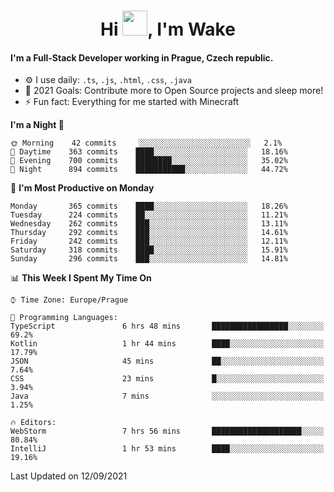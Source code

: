 <h1 align="center">Hi <img src="https://raw.githubusercontent.com/MrWakeCZ/MrWakeCZ/master/Hi.gif" width="40px" />, I'm Wake</h1>

#### I'm a Full-Stack Developer working in Prague, Czech republic.
- ⚙️ I use daily: `.ts`, `.js`, `.html`, `.css`, `.java`
- 🥅 2021 Goals: Contribute more to Open Source projects and sleep more!
- ⚡ Fun fact: Everything for me started with Minecraft

<!--START_SECTION:waka-->
**I'm a Night 🦉** 

```text
🌞 Morning    42 commits     ░░░░░░░░░░░░░░░░░░░░░░░░░   2.1% 
🌆 Daytime    363 commits    ████░░░░░░░░░░░░░░░░░░░░░   18.16% 
🌃 Evening    700 commits    ████████░░░░░░░░░░░░░░░░░   35.02% 
🌙 Night      894 commits    ███████████░░░░░░░░░░░░░░   44.72%

```
📅 **I'm Most Productive on Monday** 

```text
Monday       365 commits    ████░░░░░░░░░░░░░░░░░░░░░   18.26% 
Tuesday      224 commits    ██░░░░░░░░░░░░░░░░░░░░░░░   11.21% 
Wednesday    262 commits    ███░░░░░░░░░░░░░░░░░░░░░░   13.11% 
Thursday     292 commits    ███░░░░░░░░░░░░░░░░░░░░░░   14.61% 
Friday       242 commits    ███░░░░░░░░░░░░░░░░░░░░░░   12.11% 
Saturday     318 commits    ████░░░░░░░░░░░░░░░░░░░░░   15.91% 
Sunday       296 commits    ███░░░░░░░░░░░░░░░░░░░░░░   14.81%

```


📊 **This Week I Spent My Time On** 

```text
⌚︎ Time Zone: Europe/Prague

💬 Programming Languages: 
TypeScript               6 hrs 48 mins       █████████████████░░░░░░░░   69.2% 
Kotlin                   1 hr 44 mins        ████░░░░░░░░░░░░░░░░░░░░░   17.79% 
JSON                     45 mins             ██░░░░░░░░░░░░░░░░░░░░░░░   7.64% 
CSS                      23 mins             █░░░░░░░░░░░░░░░░░░░░░░░░   3.94% 
Java                     7 mins              ░░░░░░░░░░░░░░░░░░░░░░░░░   1.25%

🔥 Editors: 
WebStorm                 7 hrs 56 mins       ████████████████████░░░░░   80.84% 
IntelliJ                 1 hr 53 mins        ████░░░░░░░░░░░░░░░░░░░░░   19.16%

```


 Last Updated on 12/09/2021
<!--END_SECTION:waka-->

